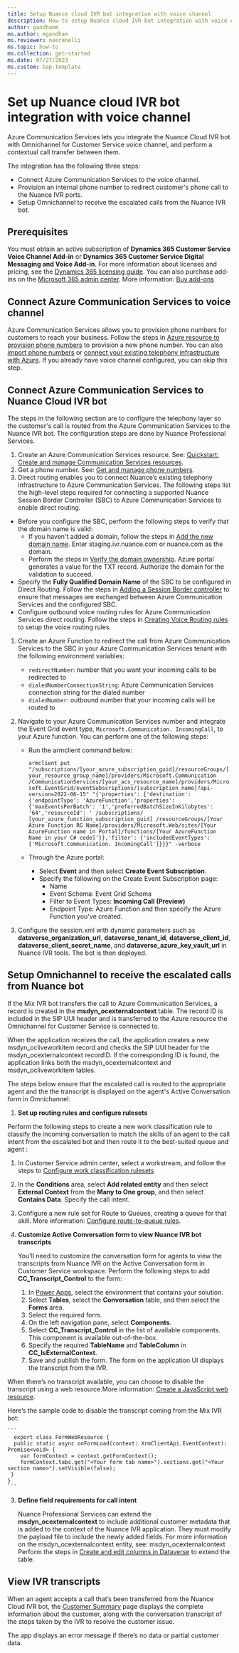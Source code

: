 ```yaml
---
title: Setup Nuance cloud IVR bot integration with voice channel
description: How-to setup Nuance cloud IVR bot integration with voice channel
author: gandhamm
ms.author: mgandham
ms.reviewer: neeranelli
ms.topic: how-to 
ms.collection: get-started 
ms.date: 07/27/2023
ms.custom: bap-template 
---
```


# Set up Nuance cloud IVR bot integration with voice channel

Azure Communication Services lets you integrate the Nuance Cloud IVR bot with Omnichannel for Customer Service voice channel, and perform a contextual call transfer between them.

The integration has the following three steps:

- Connect Azure Communication Services to the voice channel.
- Provision an internal phone number to redirect customer's phone call to the Nuance IVR ports.
- Setup Omnichannel to receive the escalated calls from the Nuance IVR bot.

## Prerequisites

You must obtain an active subscription of **Dynamics 365 Customer Service Voice Channel Add-in** or **Dynamics 365 Customer Service Digital Messaging and Voice Add-in**. For more information about licenses and pricing, see the [Dynamics 365 licensing guide](https://go.microsoft.com/fwlink/p/?LinkId=866544). You can also purchase add-ins on the [Microsoft 365 admin center](https://go.microsoft.com/fwlink/?LinkId=866544). More information: [Buy add-ons](/microsoft-365/commerce/buy-or-edit-an-add-on?view=o365-worldwide&preserve-view=true)


## Connect Azure Communication Services to voice channel

Azure Communication Services allows you to provision phone numbers for customers to reach your business. Follow the steps in [Azure resource to provision phone numbers](voice-channel-acs-resource.md) to provision a new phone number. You can also [import phone numbers](voice-channel-sync-from-acs.md) or [connect your existing telephony infrastructure with Azure](voice-channel-bring-your-own-number.md). If you already have voice channel configured, you can skip this step.

## Connect Azure Communication Services to Nuance Cloud IVR bot

The steps in the following section are to configure the telephony layer so the customer's call is routed from the Azure Communication Services to the Nuance IVR bot. The configuration steps are done by Nuance Professional Services.

1. Create an Azure Communication Services resource. See: [Quickstart: Create and manage Communication Services resources](/azure/communication-services/quickstarts/create-communication-resource#create-azure-communication-services-resource).
1. Get a phone number. See: [Get and manage phone numbers](/azure/communication-services/quickstarts/telephony/get-phone-number).
1. Direct routing enables you to connect Nuance’s existing telephony infrastructure to Azure Communication Services. The following steps list the high-level steps required for connecting a supported Nuance Session Border Controller (SBC) to Azure Communication Services to enable direct routing.
  -  Before you configure the SBC, perform the following steps to verify that the domain name is valid:
     - If you haven't added a domain, follow the steps in [Add the new domain name](/azure/communication-services/how-tos/telephony/domain-validation#add-new-domain-name). Enter staging.ivr.nuance.com or nuance.com as the domain.
     - Perform the steps in [Verify the domain ownership](/azure/communication-services/how-tos/telephony/domain-validation#verify-domain-ownership). Azure portal generates a value for the TXT record. Authorize the domain for the validation to succeed.
  - Specify the **Fully Qualified Domain Name** of the SBC to be configured in Direct Routing. Follow the steps in [Adding a Session Border controller](/azure/communication-services/quickstarts/telephony/voice-routing-sdk-config#adding-a-session-border-controller) to ensure that messages are exchanged between Azure Communication Services and the configured SBC. 
  - Configure outbound voice routing rules for Azure Communication Services direct routing. Follow the steps in [Creating Voice Routing rules](/azure/communication-services/quickstarts/telephony/voice-routing-sdk-config?pivots=platform-azp#creating-voice-routing-rules) to setup the voice routing rules.
1. Create an Azure Function to redirect the call from Azure Communication Services to the SBC in your Azure Communication Services tenant with the following environment variables:
   - `redirectNumber`: number that you want your incoming calls to be redirected to
   - `dialedNumberConnectionString`: Azure Communication Services connection string for the dialed number
   - `dialedNumber`: outbound number that your incoming calls will be routed to
1. Navigate to your Azure Communication Services number and integrate the Event Grid event type, `Microsoft.Communication. IncomingCall`, to your Azure function. You can perform one of the following steps:
   - Run the armclient command below:

      `armclient put "/subscriptions/[your_azure_subscription_guid]/resourceGroups/[your_resource_group_name]/providers/Microsoft.Communication /CommunicationServices/[your_acs_resource_name]/providers/Microsoft.EventGrid/eventSubscriptions/[subscription_name]?api-version=2022-06-15" "{'properties': {'destination': {'endpointType': 'AzureFunction','properties': {'maxEventsPerBatch': '1','preferredBatchSizeInKilobytes': '64','resourceId': ' /subscriptions/ [your_azure_function_subscription_guid] /resourceGroups/[Your Azure Function RG Name]/providers/Microsoft.Web/sites/[Your AzureFunction name in Portal]/functions/[Your AzureFunction Name in your C# code]'}},'filter': {'includedEventTypes': ['Microsoft.Communication. IncomingCall']}}}" -verbose `

   - Through the Azure portal:
      - Select **Event** and then select **Create Event Subscription**.
      - Specify the following on the Create Event Subscription page:
         - Name
         - Event Schema: Event Grid Schema
         - Filter to Event Types: **Incoming Call (Preview)**
         - Endpoint Type: Azure Function and then specify the Azure Function you've created.
             
1.  Configure  the session.xml with dynamic parameters such as **dataverse_organization_url**, **dataverse_tenant_id**, **dataverse_client_id**, **dataverse_client_secret_name**, and **dataverse_azure_key_vault_url** in Nuance IVR tools. The bot is then deployed.

## Setup Omnichannel to receive the escalated calls from Nuance bot

If the Mix IVR bot transfers the call to Azure Communication Services, a record is created in the **msdyn_ocexternalcontext** table. The record ID is included in the SIP UUI header and is transferred to the Azure resource the Omnichannel for Customer Service is connected to.

When the application receives the call, the application creates a new msdyn_ocliveworkitem record and checks the SIP UUI header for the msdyn_ocexternalcontext recordID. If the corresponding ID is found, the application links both the msdyn_ocexternalcontext and msdyn_ocliveworkitem tables.

The steps below ensure that the escalated call is routed to the appropriate agent and the the transcript is displayed on the agent's Active Conversation form in Omnichannel:

1. **Set up routing rules and configure rulesets**

  Perform the following steps to create a new work classification rule to classify the incoming conversation to match the skills of an agent to the call intent from the escalated bot and then route it to the best-suited queue and agent :

   1. In Customer Service admin center, select a workstream,  and follow the steps to [Configure work classification rulesets](configure-work-classification.md)
   2.	In the **Conditions** area, select **Add related entity** and then select **External Context** from the **Many to One group**, and then select **Contains Data**. Specify the call intent.
   3. Configure a new rule set for Route to Queues, creating a queue for that skill. More information: [Configure route-to-queue rules](configure-route-to-queue-rules).

2. **Customize Active Conversation form to view Nuance IVR bot transcripts**

   You'll need to customize the conversation form for agents to view the transcripts from Nuance IVR on the Active Conversation form in Customer Service workspace. Perform the following steps to add **CC_Transcript_Control** to the form:

   1. In [Power Apps](https://make.preview.powerapps.com/), select the environment that contains your solution.
   2.	Select **Tables**, select the **Conversation** table, and then select the **Forms** area.
   3.	Select the required form. 
   4.	On the left navigation pane, select **Components**.
   5.	Select **CC_Transcript_Control** in the list of available components. This component is available out-of-the-box.
   6.	Specify the required **TableName** and **TableColumn** in **CC_IsExternalContext**.
   7.	Save and publish the form.  The form on the application UI displays the transcript from the IVR.

  When there’s no transcript available, you can choose to disable the transcript using a web resource.More information: [Create a JavaScript web resource](/power-apps/maker/model-driven-apps/configure-event-handlers-legacy#create-a-javascript-web-resource).

  Here’s the sample code to disable the transcript coming from the Mix IVR bot:

    ```
      export class FormWebResource {
      public static async onFormLoad(context: XrmClientApi.EventContext): Promise<void> {
        var formContext = context.getFormContext();
        formContext.tabs.get("<Your form tab name>").sections.get("<Your section name>").setVisible(false);
     }
    }
    ```

3. **Define field requirements for call intent**

    Nuance Professional Services can extend the **msdyn_ocexternalcontext** to include additional customer metadata that is added to the context of the Nuance IVR application. They must modify the payload file to include the newly added fields. For more information on the msdyn_ocexternalcontext entity, see: msdyn_ocexternalcontext
   Perform the steps in [Create and edit columns in Dataverse](/power-apps/maker/data-platform/create-edit-field-portal) to extend the table.

## View IVR transcripts

When an agent accepts a call that’s been transferred from the Nuance Cloud IVR bot, the [Customer Summary](oc-customer-summary.md) page displays the complete information about the customer, along with the conversation transcript of the steps taken by the IVR to resolve the customer issue. 

The app displays an error message if there’s no data or  partial customer data.

